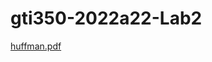 # gti350-2022a22-Lab2
[huffman.pdf](https://github.com/elsaso/log320-lab2/files/10551923/huffman.pdf)
